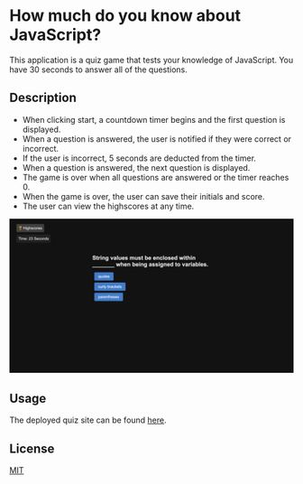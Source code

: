 # How much do you know about JavaScript?

This application is a quiz game that tests your knowledge of JavaScript. You have 30 seconds to answer all of the questions.

## Description

- When clicking start, a countdown timer begins and the first question is displayed.
- When a question is answered, the user is notified if they were correct or incorrect.
- If the user is incorrect, 5 seconds are deducted from the timer.
- When a question is answered, the next question is displayed.
- The game is over when all questions are answered or the timer reaches 0.
- When the game is over, the user can save their initials and score.
- The user can view the highscores at any time.

![Screenshot](./assets/images/screenshot.png)

## Usage

The deployed quiz site can be found [here](https://annabrisland.github.io/test-your-knowledge).

## License

[MIT](https://choosealicense.com/licenses/mit/)